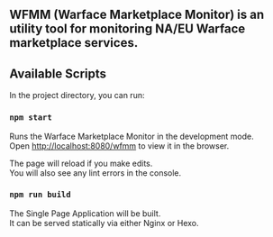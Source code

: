
## WFMM (Warface Marketplace Monitor) is an utility tool for monitoring NA/EU Warface marketplace services. 
## Available Scripts

In the project directory, you can run:

### `npm start`

Runs the Warface Marketplace Monitor in the development mode.<br />
Open [http://localhost:8080/wfmm](http://localhost:3000/wfmm) to view it in the browser.

The page will reload if you make edits.<br />
You will also see any lint errors in the console.

### `npm run build`
The Single Page Application will be built. <br/>
It can be served statically via either Nginx or Hexo.